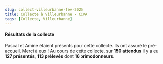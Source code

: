 ```yaml
---
slug: collect-villeurbanne-fév-2025
title: Collecte à Villeurbanne - CCVA
tags: [Collecte, Villeurbanne]
---
```


#### Résultats de la collecte

Pascal et Amine étaient présents pour cette collecte. Ils ont assuré le pré-accueil. Merci à eux !
Au cours de cette collecte, sur **150 attendus** il y a eu **127 présentés**, **113 prélevés** dont **16 primodonneurs**.
